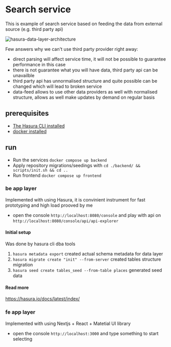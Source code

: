 # Search service
This is example of search service based on feeding the data from external source (e.g. third party api)

![hasura-data-layer-architecture](/lcs-architecture.drawio.png)

Few answers why we can't use third party provider right away:
- direct parsing will affect service time, it will not be possible to guarantee performance in this case
- there is not guarantee what you will have data, third party api can be unavailble
- third party api has unnormalised structure and quite possible can be changed which will lead to broken service
- data-feed allows to use other data providers as well with normalised structure, allows as well make updates by demand on regular basis

## prerequisites
* [The Hasura CLI installed](https://hasura.io/docs/latest/hasura-cli/install-hasura-cli/)
* [docker installed](https://docs.docker.com/get-docker/)


## run
- Run the services `docker compose up backend`
- Apply repository migrations/seedings with `cd ./backend/ && scripts/init.sh && cd ..`
- Run frontend `docker compose up frontend`

### be app layer
Implemented with using Hasura, it is convinient instrument for fast prototyping and high load prooved by me

- open the console `http://localhost:8080/console` and play with api on `http://localhost:8080/console/api/api-explorer`

#### Initial setup
Was done by hasura cli dba tools
1. `hasura metadata export` created actual schema metadata for data layer
2. `hasura migrate create "init" --from-server` created tables structure migration
3. `hasura seed create tables_seed --from-table places` generated seed data

#### Read more
https://hasura.io/docs/latest/index/

### fe app layer
Implemented with using Nextjs + React + Matetial UI library
 
- open the console `http://localhost:3000` and type something to start selecting



